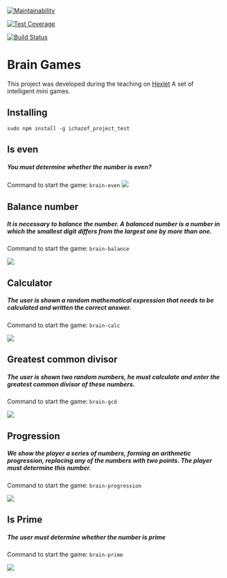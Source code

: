 [![Maintainability](https://api.codeclimate.com/v1/badges/c864d49d037cfb3462d4/maintainability)](https://codeclimate.com/github/ichazof/project-lvl1-s308/maintainability)

[![Test Coverage](https://api.codeclimate.com/v1/badges/c864d49d037cfb3462d4/test_coverage)](https://codeclimate.com/github/ichazof/project-lvl1-s308/test_coverage)


[![Build Status](https://travis-ci.org/ichazof/project-lvl1-s308.svg?branch=master)](https://travis-ci.org/ichazof/project-lvl1-s308)


# Brain Games
This project was developed during the teaching on [Hexlet](https://ru.hexlet.io/)
A set of intelligent mini games.


## Installing


```
sudo npm install -g ichazof_project_test
```



## Is even
##### You must determine whether the number is even?

Command to start the game: ``` brain-even ```
![](https://ichazof.github.io/brain-even.gif)



## Balance number
##### It is necessary to balance the number. A balanced number is a number in which the smallest digit differs from the largest one by more than one.

Command to start the game: ``` brain-balance ```

![](https://ichazof.github.io/brain-balance.gif)


## Calculator
##### The user is shown a random mathematical expression that needs to be calculated and written the correct answer.

Command to start the game: ``` brain-calc ```

![](https://ichazof.github.io/brain-calc.gif)



## Greatest common divisor
##### The user is shown two random numbers, he must calculate and enter the greatest common divisor of these numbers.

Command to start the game: ``` brain-gcd ```

![](https://ichazof.github.io/brain-gcd.gif)



## Progression
##### We show the player a series of numbers, forming an arithmetic progression, replacing any of the numbers with two points. The player must determine this number.

Command to start the game: ``` brain-progression ```

![](https://ichazof.github.io/xxx.gif)



## Is Prime
##### The user must determine whether the number is prime

Command to start the game: ``` brain-prime ```

![](https://ichazof.github.io/brain-prime.gif)
